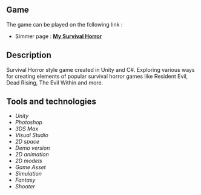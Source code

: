 ## Game ##
The game can be played on the following link :
- Simmer page : **[My Survival Horror](https://simmer.io/@VladimiraKolar/horror-story)**

## Description ##
Survival Horror style game created in Unity and C#. 
Exploring various ways for creating elements of popular survival horror games like Resident Evil, Dead Rising, The Evil Within and more.

## Tools and technologies ##
* *Unity*
* *Photoshop*
* *3DS Max*
* *Visual Studio*
* *2D space*
* *Demo version*
* *2D animation*
* *2D models*
* *Game Asset*
* *Simulation*
* *Fantasy*
* *Shooter*
